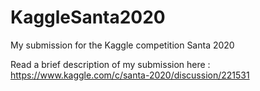 # KaggleSanta2020
My submission for the Kaggle competition Santa 2020

Read a brief description of my submission here : https://www.kaggle.com/c/santa-2020/discussion/221531

